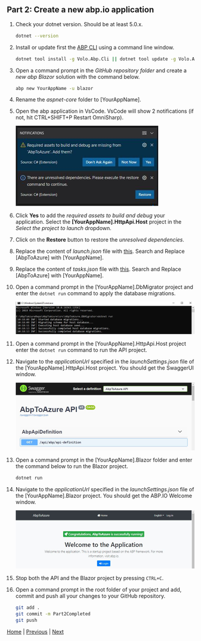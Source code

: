## Part 2: Create a new abp.io application

1. Check your dotnet version. Should be at least 5.0.x.

   ````bash
   dotnet --version
   ````

2. Install or update first the [ABP CLI](https://docs.abp.io/en/abp/latest/CLI) using a command line window.

   ```bash
   dotnet tool install -g Volo.Abp.Cli || dotnet tool update -g Volo.Abp.Cli
   ```

3. Open a command prompt in the *GitHub repository folder* and create a *new abp Blazor* solution with the command below.

   ```bash
   abp new YourAppName -u blazor
   ```

4. Rename the *aspnet-core* folder to [YourAppName].

5. Open the abp application in VsCode. VsCode will show 2 notifications (if not, hit CTRL+SHIFT+P Restart OmniSharp).

   ![Unresolved dependencies and Required assets](Tutorial/../Images/UnResolvedDependenciesAndRequiredAssets.jpg)

6. Click **Yes** to add the *required assets to build and debug* your application. Select the **[YourAppName].HttpApi.Host** project in the *Select the project to launch* dropdown.

7. Click on the **Restore** button to restore the *unresolved dependencies*.

8. Replace the content of *launch.json* file with [this](https://github.com/bartvanhoey/AbpToAzureRepo/blob/gh-pages/AbpToAzure/.vscode/launch.json). Search and Replace [AbpToAzure] with [YourAppName].

9. Replace the content of *tasks.json* file with [this](https://github.com/bartvanhoey/AbpToAzureRepo/blob/gh-pages/AbpToAzure/.vscode/tasks.json). Search and Replace [AbpToAzure] with [YourAppName].

10. Open a command prompt in the [YourAppName].DbMigrator project and enter the `dotnet run` command to apply the database migrations.

    ![Run DbMigrator project](Tutorial/../Images/DotNetRunDbMigratorProject.jpg)

11. Open a command prompt in the [YourAppName].HttpApi.Host project enter the `dotnet run` command to run the API project.

12. Navigate to the *applicationUrl* specified in the *launchSettings.json* file of the [YourAppName].HttpApi.Host project. You should get the SwaggerUI window.

    ![SwaggerUI window](Tutorial/../Images/SwaggerUI.jpg)

13. Open a command prompt in the [YourAppName].Blazor folder and enter the command below to run the Blazor project.
  
    ```bash
    dotnet run
    ```

14. Navigate to the *applicationUrl* specified in the *launchSettings.json* file of the [YourAppName].Blazor project. You should get the ABP.IO Welcome window.

    ![Abp Welcome window](Tutorial/../Images/AbpIoWelcomeWindow.jpg)

15. Stop both the API and the Blazor project by pressing `CTRL+C`.

16. Open a command prompt in the root folder of your project and add, commit and push all your changes to your GitHub repository.

    ```bash
    git add .
    git commit -m Part2Completed
    git push
    ```

[Home](./../../README.md) | [Previous](Tutorial/../../Part1/Part1.md) | [Next](Tutorial/../../Part3/Part3.md)